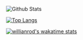 ![Github Stats](https://github-readme-stats.vercel.app/api?username=changsooooooooooo&show_icons=true&theme=radical)

[![Top Langs](https://github-readme-stats.vercel.app/api/top-langs/?username=changsooooooooooo&layout=compact)](https://github.com/changsooooooooooo/github-readme-stats)

[![willianrod's wakatime stats](https://github-readme-stats.vercel.app/api/wakatime?username=changsooooooooooo)](https://github.com/anuraghazra/github-readme-stats)



